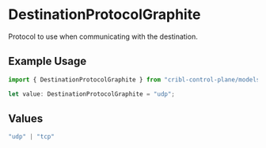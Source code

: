 # DestinationProtocolGraphite

Protocol to use when communicating with the destination.

## Example Usage

```typescript
import { DestinationProtocolGraphite } from "cribl-control-plane/models/operations";

let value: DestinationProtocolGraphite = "udp";
```

## Values

```typescript
"udp" | "tcp"
```
